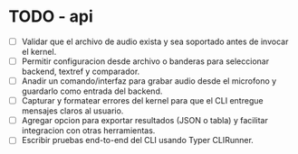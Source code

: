 # TODO - api

- [ ] Validar que el archivo de audio exista y sea soportado antes de invocar el kernel.
- [ ] Permitir configuracion desde archivo o banderas para seleccionar backend, textref y comparador.
- [ ] Anadir un comando/interfaz para grabar audio desde el microfono y guardarlo como entrada del backend.
- [ ] Capturar y formatear errores del kernel para que el CLI entregue mensajes claros al usuario.
- [ ] Agregar opcion para exportar resultados (JSON o tabla) y facilitar integracion con otras herramientas.
- [ ] Escribir pruebas end-to-end del CLI usando Typer CLIRunner.
